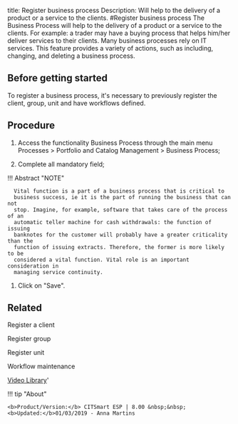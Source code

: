 title: Register business process
Description: Will help to the delivery of a product or a service to the clients.
#Register business process
The Business Process will help to the delivery of a product or a service to the clients. For example: a trader may have a buying process that helps him/her deliver services to their clients. Many business processes rely on IT services.
This feature provides a variety of actions, such as including, changing, and deleting a business process.

Before getting started
--------------------------

To register a business process, it's necessary to previously register the
client, group, unit and have workflows defined.

Procedure
-------------

1.  Access the functionality Business Process through the main menu Processes \>
    Portfolio and Catalog Management \> Business Process;

2.  Complete all mandatory field;

   !!! Abstract "NOTE"

      Vital function is a part of a business process that is critical to
      business success, ie it is the part of running the business that can not
      stop. Imagine, for example, software that takes care of the process of an
      automatic teller machine for cash withdrawals: the function of issuing
      banknotes for the customer will probably have a greater criticality than the
      function of issuing extracts. Therefore, the former is more likely to be
      considered a vital function. Vital role is an important consideration in
      managing service continuity.  


1.  Click on "Save".

Related
-------

Register a client

Register group

Register unit

Workflow maintenance


<i class='fa fa-youtube-play  fa-2x' style='color:#97ce17;vertical-align: middle;'> </i> [Video Library](https://www.youtube.com/playlist?list=PLB5qK2uzf2RPsG8HdkE7qEHB39yEI_T8y)'

!!! tip "About"

    <b>Product/Version:</b> CITSmart ESP | 8.00 &nbsp;&nbsp;
    <b>Updated:</b>01/03/2019 - Anna Martins
